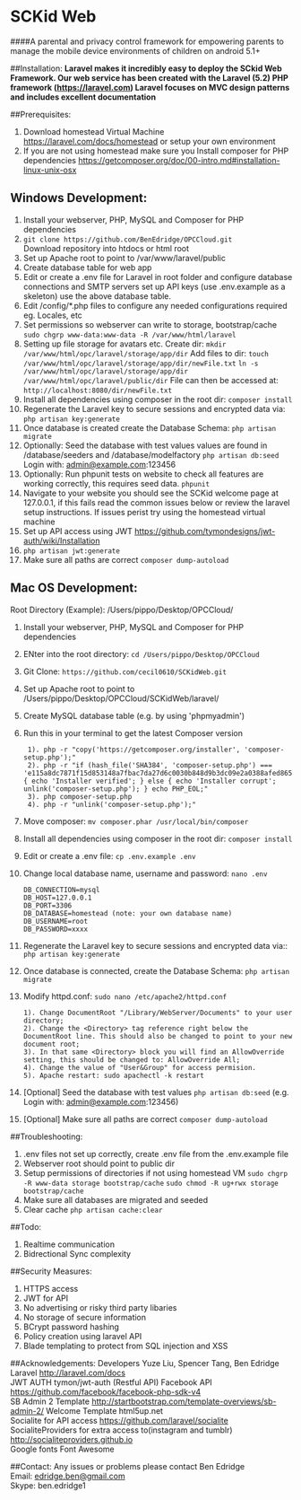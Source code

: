 # SCKid Web
####A parental and privacy control framework for empowering parents to manage the mobile device environments of children on android 5.1+

##Installation:
**Laravel makes it incredibly easy to deploy the SCkid Web Framework. Our web service has been created with the Laravel (5.2) PHP framework (https://laravel.com) Laravel focuses on MVC design patterns and includes excellent documentation**

##Prerequisites:
1. Download homestead Virtual Machine https://laravel.com/docs/homestead or setup your own environment
2. If you are not using homestead make sure you Install composer for PHP dependencies https://getcomposer.org/doc/00-intro.md#installation-linux-unix-osx

## Windows Development:
1. Install your webserver, PHP, MySQL and Composer for PHP dependencies  
2. `git clone https://github.com/BenEdridge/OPCCloud.git`  
    Download repository into htdocs or html root 
3. Set up Apache root to point to /var/www/laravel/public
4. Create database table for web app
5. Edit or create a .env file for Laravel in root folder and configure database connections and SMTP servers set up API keys (use .env.example as a skeleton) use the above database table.
6. Edit /config/*.php files to configure any needed configurations required eg. Locales, etc
7. Set permissions so webserver can write to storage, bootstrap/cache `sudo chgrp www-data:www-data -R /var/www/html/laravel`
8. Setting up file storage for avatars etc. Create dir: `mkdir /var/www/html/opc/laravel/storage/app/dir`
Add files to dir: `touch /var/www/html/opc/laravel/storage/app/dir/newFile.txt`
`ln -s /var/www/html/opc/laravel/storage/app/dir /var/www/html/opc/laravel/public/dir`
File can then be accessed at: `http://localhost:8080/dir/newFile.txt`
9. Install all dependencies using composer in the root dir: `composer install`  
10. Regenerate the Laravel key to secure sessions and encrypted data via: `php artisan key:generate`
11. Once database is created create the Database Schema: `php artisan migrate`
12. Optionally: Seed the database with test values values are found in /database/seeders and /database/modelfactory
`php artisan db:seed` Login with: admin@example.com:123456
13. Optionally: Run phpunit tests on website to check all features are working correctly, this requires seed data.
`phpunit`
14. Navigate to your website you should see the SCKid welcome page at 127.0.0.1, if this fails read the common issues below or review the laravel setup instructions. If issues perist try using the homestead virtual machine
15. Set up API access using JWT https://github.com/tymondesigns/jwt-auth/wiki/Installation
16. `php artisan jwt:generate`
17. Make sure all paths are correct `composer dump-autoload`

## Mac OS Development:
Root Directory (Example): /Users/pippo/Desktop/OPCCloud/
1. Install your webserver, PHP, MySQL and Composer for PHP dependencies 
2. ENter into the root directory: `cd /Users/pippo/Desktop/OPCCloud`
3. Git Clone: `https://github.com/cecil0610/SCKidWeb.git` 
4. Set up Apache root to point to /Users/pippo/Desktop/OPCCloud/SCKidWeb/laravel/
5. Create MySQL database table (e.g. by using 'phpmyadmin')
6. Run this in your terminal to get the latest Composer version

		1). php -r "copy('https://getcomposer.org/installer', 'composer-setup.php');"
		2). php -r "if (hash_file('SHA384', 'composer-setup.php') === 'e115a8dc7871f15d853148a7fbac7da27d6c0030b848d9b3dc09e2a0388afed865e6a3d6b3c0fad45c48e2b5fc1196ae') { echo 'Installer verified'; } else { echo 'Installer corrupt'; unlink('composer-setup.php'); } echo PHP_EOL;"
		3). php composer-setup.php
		4). php -r "unlink('composer-setup.php');"

7. Move composer: `mv composer.phar /usr/local/bin/composer`
8. Install all dependencies using composer in the root dir: `composer install`
9. Edit or create a .env file: `cp .env.example .env`
10. Change local database name, username and password: `nano .env`
			
		DB_CONNECTION=mysql
		DB_HOST=127.0.0.1
		DB_PORT=3306
		DB_DATABASE=homestead (note: your own database name)
		DB_USERNAME=root
		DB_PASSWORD=xxxx
			
11. Regenerate the Laravel key to secure sessions and encrypted data via:: `php artisan key:generate`
11. Once database is connected, create the Database Schema: `php artisan migrate`
13. Modify httpd.conf: `sudo nano /etc/apache2/httpd.conf`

		1). Change DocumentRoot "/Library/WebServer/Documents" to your user directory;
		2). Change the <Directory> tag reference right below the DocumentRoot line. This should also be changed to point to your new document root;
		3). In that same <Directory> block you will find an AllowOverride setting, this should be changed to: AllowOverride All;
		4). Change the value of "User&Group" for access permision.
		5). Apache restart: sudo apachectl -k restart
		
14. [Optional] Seed the database with test values
`php artisan db:seed` (e.g. Login with: admin@example.com:123456)
15. [Optional] Make sure all paths are correct `composer dump-autoload`


##Troubleshooting:
1. .env files not set up correctly, create .env file from the .env.example file
2. Webserver root should point to public dir
3. Setup permissions of directories if not using homestead VM `sudo chgrp -R www-data storage bootstrap/cache`
`sudo chmod -R ug+rwx storage bootstrap/cache`
4. Make sure all databases are migrated and seeded
5. Clear cache `php artisan cache:clear`

##Todo:
1. Realtime communication
2. Bidrectional Sync complexity

##Security Measures:
1. HTTPS access
2. JWT for API
3. No advertising or risky third party libaries
4. No storage of secure information
5. BCrypt password hashing
6. Policy creation using laravel API
7. Blade templating to protect from SQL injection and XSS

##Acknowledgements:
Developers Yuze Liu, Spencer Tang, Ben Edridge 
Laravel http://laravel.com/docs  
JWT AUTH tymon/jwt-auth (Restful API)
Facebook API https://github.com/facebook/facebook-php-sdk-v4  
SB Admin 2 Template http://startbootstrap.com/template-overviews/sb-admin-2/
Welcome Template html5up.net  
Socialite for API access https://github.com/laravel/socialite  
SocialiteProviders for extra access to(instagram and tumblr) http://socialiteproviders.github.io  
Google fonts
Font Awesome  

##Contact:
Any issues or problems please contact Ben Edridge  
Email: edridge.ben@gmail.com  
Skype: ben.edridge1  
